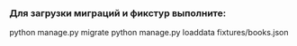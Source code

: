 ### Для загрузки миграций и фикстур выполните:

python manage.py migrate
python manage.py loaddata fixtures/books.json
